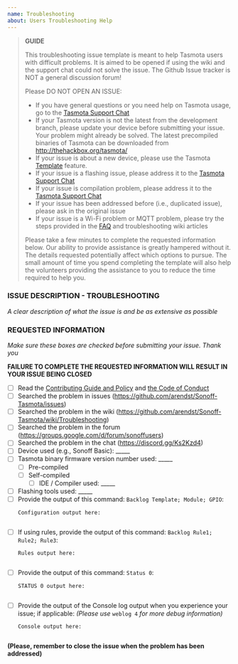 ```yaml
---
name: Troubleshooting
about: Users Troubleshooting Help
---
```


> **GUIDE**  
>
> This troubleshooting issue template is meant to help Tasmota users with difficult problems. It is aimed to be opened if using the wiki and the support chat could not solve the issue. The Github Issue tracker is NOT a general discussion forum!
>   
> Please DO NOT OPEN AN ISSUE:  
>  - If you have general questions or you need help on Tasmota usage, go to the [Tasmota Support Chat](https://discord.gg/Ks2Kzd4)
>  - If your Tasmota version is not the latest from the development branch, please update your device before submitting your issue. Your problem might already be solved. The latest precompiled binaries of Tasmota can be downloaded from http://thehackbox.org/tasmota/  
>  - If your issue is about a new device, please use the Tasmota [Template](../wiki/Templates) feature.
>  - If your issue is a flashing issue, please address it to the [Tasmota Support Chat](https://discord.gg/Ks2Kzd4)
>  - If your issue is compilation problem, please address it to the [Tasmota Support Chat](https://discord.gg/Ks2Kzd4)
>  - If your issue has been addressed before (i.e., duplicated issue), please ask in the original issue
>  - If your issue is a Wi-Fi problem or MQTT problem, please try the steps provided in the [FAQ](https://github.com/arendst/Sonoff-Tasmota/wiki/FAQ) and troubleshooting wiki articles  
>
> Please take a few minutes to complete the requested information below. Our ability to provide assistance is greatly hampered without it. The details requested potentially affect which options to pursue. The small amount of time you spend completing the template will also help the volunteers providing the assistance to you to reduce the time required to help you.

### ISSUE DESCRIPTION - TROUBLESHOOTING
_A clear description of what the issue is and be as extensive as possible_
  

### REQUESTED INFORMATION
_Make sure these boxes are checked before submitting your issue. Thank you_

**FAILURE TO COMPLETE THE REQUESTED INFORMATION WILL RESULT IN YOUR ISSUE BEING CLOSED**

- [ ] Read the [Contributing Guide and Policy](https://github.com/arendst/Sonoff-Tasmota/blob/development/CONTRIBUTING.md) and [the Code of Conduct](https://github.com/arendst/Sonoff-Tasmota/blob/development/CODE_OF_CONDUCT.md)
- [ ] Searched the problem in issues (https://github.com/arendst/Sonoff-Tasmota/issues)
- [ ] Searched the problem in the wiki (https://github.com/arendst/Sonoff-Tasmota/wiki/Troubleshooting)
- [ ] Searched the problem in the forum (https://groups.google.com/d/forum/sonoffusers)
- [ ] Searched the problem in the chat (https://discord.gg/Ks2Kzd4)
- [ ] Device used (e.g., Sonoff Basic): _____
- [ ] Tasmota binary firmware version number used: _____
  - [ ] Pre-compiled
  - [ ] Self-compiled
    - [ ] IDE / Compiler used: _____
- [ ] Flashing tools used: _____
- [ ] Provide the output of this command: ``Backlog Template; Module; GPIO``:
  ```
  Configuration output here:
  
  
  ```
- [ ] If using rules, provide the output of this command: ``Backlog Rule1; Rule2; Rule3``:
  ```
  Rules output here:
  
  
  ```
- [ ] Provide the output of this command: ``Status 0``:
  ```
  STATUS 0 output here:
  
  
  ```
- [ ] Provide the output of the Console log output when you experience your issue; if applicable:
  _(Please use_ ``weblog 4`` _for more debug information)_
  ```
  Console output here:
  
  
  ```

**(Please, remember to close the issue when the problem has been addressed)**
